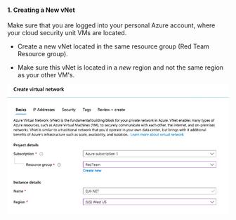 #### 1. Creating a New vNet

Make sure that you are logged into your personal Azure account, where your cloud security unit VMs are located.

- Create a new vNet located in the same resource group (Red Team Resource group).

- Make sure this vNet is located in a _new_ region and not the same region as your other VM's.

![](/Images/vNet.png)
